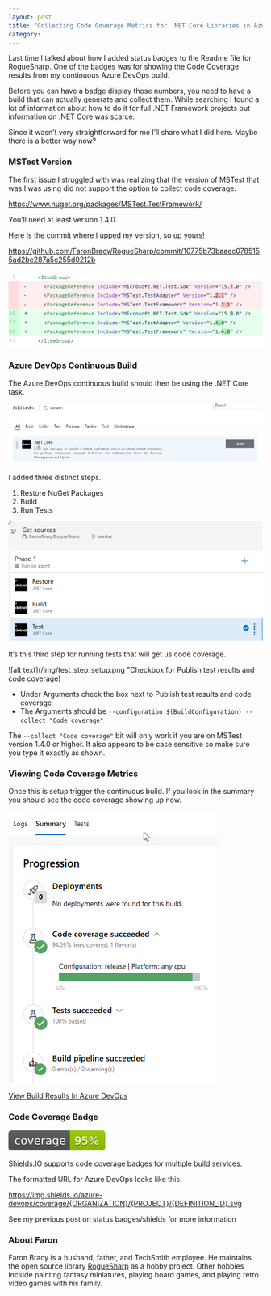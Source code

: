 ```yaml
---
layout: post
title: "Collecting Code Coverage Metrics for .NET Core Libraries in Azure DevOps"
category:
---
```

Last time I talked about how I added status badges to the Readme file for [RogueSharp](https://github.com/FaronBracy/RogueSharp). One of the badges was for showing the Code Coverage results from my continuous Azure DevOps build.

Before you can have a badge display those numbers, you need to have a build that can actually generate and collect them. While searching I found a lot of information about how to do it for full .NET Framework projects but information on .NET Core was scarce.

Since it wasn’t very straightforward for me I’ll share what I did here. Maybe there is a better way now?

### MSTest Version

The first issue I struggled with was realizing that the version of MSTest that was I was using did not support the option to collect code coverage.

https://www.nuget.org/packages/MSTest.TestFramework/

You’ll need at least version 1.4.0.

Here is the commit where I upped my version, so up yours!

https://github.com/FaronBracy/RogueSharp/commit/10775b73baaec0785155ad2be287a5c255d0212b

![alt text](/img/mstest_version.png "MS Test NuGet versions for code coverage")

### Azure DevOps Continuous Build

The Azure DevOps continuous build should then be using the .NET Core task.


![alt text](/img/net_core_task.png "The .NET Core build task in Azure DevOps")

I added three distinct steps.

1. Restore NuGet Packages
1. Build
1. Run Tests

![alt text](/img/build_steps.png "Restore, Build, Test Build Steps")

It’s this third step for running tests that will get us code coverage.


![alt text](/img/test_step_setup.png "Checkbox for Publish test results and code coverage)

* Under Arguments check the box next to Publish test results and code coverage
* The Arguments should be `--configuration $(BuildConfiguration) --collect "Code coverage"`

The `--collect "Code coverage"` bit will only work if you are on MSTest version 1.4.0 or higher. It also appears to be case sensitive so make sure you type it exactly as shown.

### Viewing Code Coverage Metrics

Once this is setup trigger the continuous build. If you look in the summary you should see the code coverage showing up now.


![alt text](/img/build_summary.png "Azure DevOps build summary showing code coverage")

[View Build Results In Azure DevOps](https://dreamersdesign.visualstudio.com/RogueSharp/_build/results?buildId=28&view=results)

### Code Coverage Badge

![alt text](/img/1.svg "Build coverage badge")

[Shields.IO](https://shields.io/category/coverage) supports code coverage badges for multiple build services.

The formatted URL for Azure DevOps looks like this:

https://img.shields.io/azure-devops/coverage/{ORGANIZATION}/{PROJECT}/{DEFINITION_ID}.svg

See my previous post on status badges/shields for more information

### About Faron

Faron Bracy is a husband, father, and TechSmith employee. He maintains the open source library [RogueSharp](https://github.com/FaronBracy/RogueSharp) as a hobby project. Other hobbies include painting fantasy miniatures, playing board games, and playing retro video games with his family.